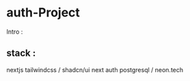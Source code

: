 # auth-Project

Intro :

## stack :

nextjs
tailwindcss / shadcn/ui
next auth
postgresql / neon.tech
